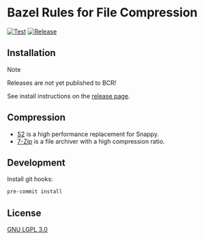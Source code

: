 # Bazel Rules for File Compression

[![Test](https://github.com/bzlparty/rules_compress/actions/workflows/test.yaml/badge.svg?branch=main&event=push)](https://github.com/bzlparty/rules_compress/actions/workflows/test.yaml)
[![Release](https://img.shields.io/github/v/release/bzlparty/rules_compress?label=Release)](https://github.com/bzlparty/rules_compress/releases/latest)

## Installation

> [!NOTE]  
> Releases are not yet published to BCR!

See install instructions on the [release page](https://github.com/bzlparty/rules_compress/releases/latest).

## Compression

- [S2](/docs/s2.md) is a high performance replacement for Snappy.
- [7-Zip](/docs/zip.md) is a file archiver with a high compression ratio.

## Development

Install git hooks:

```bash
pre-commit install
```

## License

[GNU LGPL 3.0](/LICENSE)

